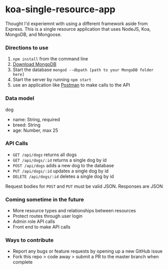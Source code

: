 # koa-single-resource-app
Thought I'd experiemnt with using a different framework aside from Express. This is a single resource application that uses NodeJS, Koa, MongoDB, and Mongoose.

### Directions to use
1. `npm install` from the command line
2.  [Download MongoDB](https://www.mongodb.com/download-center#community)
3.  Start the database `mongod --dbpath [path to your MongoDB folder here]`
4.  Start the server by running `npm start`  
5. use an application like [Postman](https://www.getpostman.com/) to make calls to the API

### Data model
dog
  - name: String, required
  - breed: String
  - age: Number, max 25

### API Calls
- `GET /api/dogs` returns all dogs
- `GET /api/dogs/:id` returns a single dog by id
- `POST /api/dogs` adds a new dog to the database
- `PUT /api/dogs/:id` updates a single dog by id
- `DELETE /api/dogs/:id` deletes a single dog by id

Request bodies for `POST` and `PUT` must be valid JSON.
Responses are JSON

### Coming sometime in the future
- More resource types and relationships between resources
- Protect routes through user login
- Admin role API calls
- Front end to make API calls

### Ways to contribute
- Report any bugs or feature requests by opening up a new GitHub issue
- Fork this repo > code away > submit a PR to the master branch when complete
